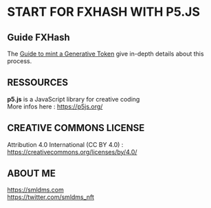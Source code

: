 START FOR FXHASH WITH P5.JS
================

## Guide FXHash 

The [Guide to mint a Generative Token](https://fxhash.xyz/articles/guide-mint-generative-token) give in-depth details about this process.

## RESSOURCES

<b>p5.js</b> is a JavaScript library for creative coding </br>
More infos here : https://p5js.org/

## CREATIVE COMMONS LICENSE

Attribution 4.0 International (CC BY 4.0) : https://creativecommons.org/licenses/by/4.0/

## ABOUT ME

https://smldms.com </br>
https://twitter.com/smldms_nft
